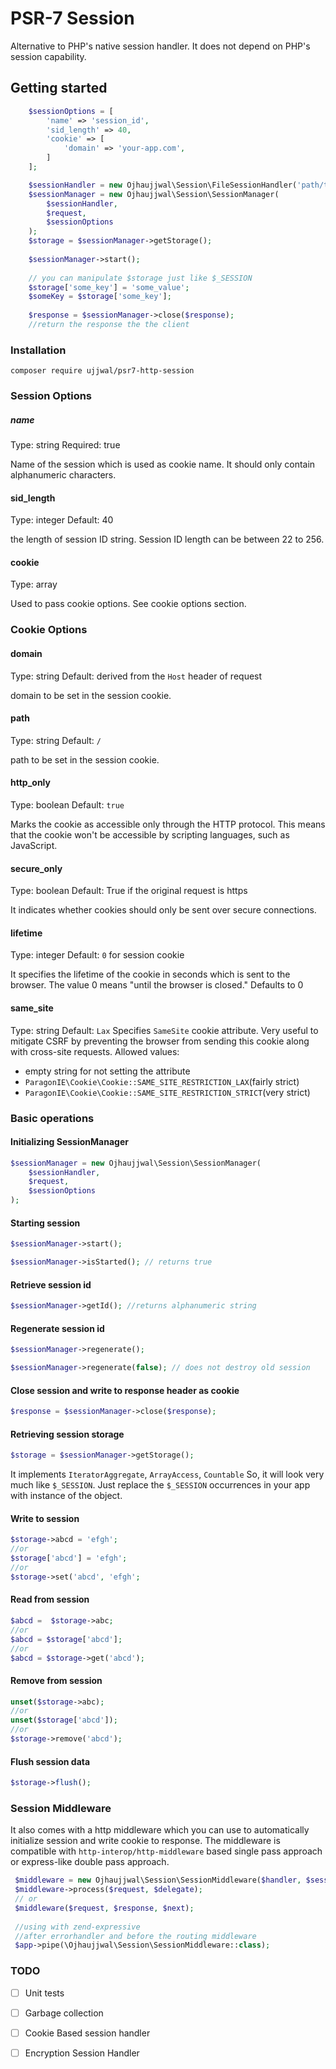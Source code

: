 PSR-7 Session
===================

Alternative to PHP's native session handler. It does not depend on PHP's session capability.

## Getting started

```php
    $sessionOptions = [
        'name' => 'session_id',
        'sid_length' => 40,
        'cookie' => [
            'domain' => 'your-app.com',
        ]
    ];

    $sessionHandler = new Ojhaujjwal\Session\FileSessionHandler('path/to/session-data');
    $sessionManager = new Ojhaujjwal\Session\SessionManager(
        $sessionHandler,
        $request,
        $sessionOptions
    );
    $storage = $sessionManager->getStorage();
    
    $sessionManager->start();
       
    // you can manipulate $storage just like $_SESSION   
    $storage['some_key'] = 'some_value';
    $someKey = $storage['some_key'];
    
    $response = $sessionManager->close($response);
    //return the response the the client
```

### Installation
`composer require ujjwal/psr7-http-session`

### Session Options

##### name
Type: string
Required: true

Name of the session which is used as cookie name. It should only contain alphanumeric characters.


#### sid_length
Type: integer
Default: 40

the length of session ID string. Session ID length can be between 22 to 256.

#### cookie
Type: array

Used to pass cookie options. See cookie options section.

### Cookie Options

#### domain
Type: string
Default: derived from the `Host` header of request

domain to be set in the session cookie. 

#### path
Type: string
Default: `/`

path to be set in the session cookie.

#### http_only
Type: boolean
Default: `true`

Marks the cookie as accessible only through the HTTP protocol. This means that the cookie won't be accessible by scripting languages, such as JavaScript.

#### secure_only
Type: boolean
Default: True if the original request is https

It indicates whether cookies should only be sent over secure connections.

#### lifetime
Type: integer
Default: `0` for session cookie

It specifies the lifetime of the cookie in seconds which is sent to the browser. The value 0 means "until the browser is closed." Defaults to 0

#### same_site
Type: string
Default: `Lax`
Specifies `SameSite` cookie attribute. Very useful to mitigate CSRF by preventing the browser from sending this cookie along with cross-site requests.
Allowed values:
* empty string for not setting the attribute
* `ParagonIE\Cookie\Cookie::SAME_SITE_RESTRICTION_LAX`(fairly strict)
* `ParagonIE\Cookie\Cookie::SAME_SITE_RESTRICTION_STRICT`(very strict) 

### Basic operations
#### Initializing SessionManager
```php
$sessionManager = new Ojhaujjwal\Session\SessionManager(
    $sessionHandler,
    $request,
    $sessionOptions
);
```

#### Starting session
```php
$sessionManager->start();

$sessionManager->isStarted(); // returns true
```

#### Retrieve session id
```php
$sessionManager->getId(); //returns alphanumeric string
```

#### Regenerate session id
```php
$sessionManager->regenerate();

$sessionManager->regenerate(false); // does not destroy old session
```

#### Close session and write to response header as cookie 
```php
$response = $sessionManager->close($response);
```

#### Retrieving session storage 
```php
$storage = $sessionManager->getStorage();
```
It implements `IteratorAggregate`, `ArrayAccess`, `Countable`
So, it will look very much like `$_SESSION`. 
Just replace the `$_SESSION` occurrences in your app with instance of the object.

#### Write to session 
```php
$storage->abcd = 'efgh';
//or
$storage['abcd'] = 'efgh';
//or
$storage->set('abcd', 'efgh';
```

#### Read from session 
```php
$abcd =  $storage->abc;
//or
$abcd = $storage['abcd'];
//or
$abcd = $storage->get('abcd');
```

#### Remove from session 
```php
unset($storage->abc);
//or
unset($storage['abcd']);
//or
$storage->remove('abcd');
```

#### Flush session data
```php
$storage->flush();
```

### Session Middleware
It also comes with a http middleware which you can use to automatically initialize session and write cookie to response.
The middleware is compatible with `http-interop/http-middleware` based single pass approach or express-like double pass approach.  

```php
 $middleware = new Ojhaujjwal\Session\SessionMiddleware($handler, $sessionOptions);
 $middleware->process($request, $delegate);
 // or
 $middleware($request, $response, $next);
 
 //using with zend-expressive
 //after errorhandler and before the routing middleware
 $app->pipe(\Ojhaujjwal\Session\SessionMiddleware::class);
```
 
### TODO 
- [ ] Unit tests
- [ ] Garbage collection
- [ ] Cookie Based session handler
- [ ] Encryption Session Handler
 